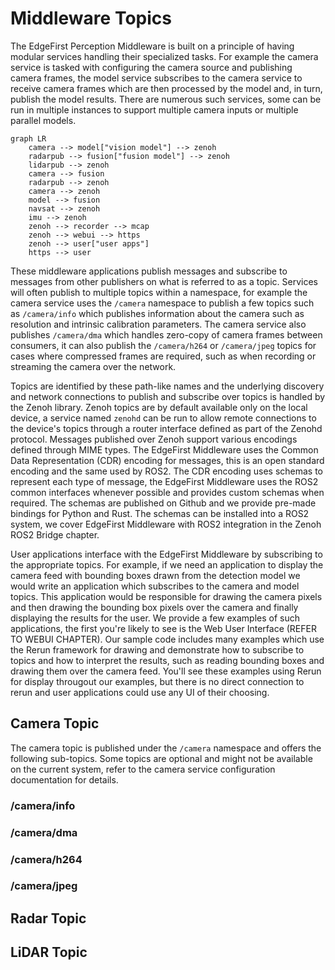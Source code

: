 # Middleware Topics

The EdgeFirst Perception Middleware is built on a principle of having modular services handling their specialized tasks.
For example the camera service is tasked with configuring the camera source and publishing camera frames, the model service
subscribes to the camera service to receive camera frames which are then processed by the model and, in turn, publish the
model results.  There are numerous such services, some can be run in multiple instances to support multiple camera inputs
or multiple parallel models.

```mermaid
graph LR
    camera --> model["vision model"] --> zenoh    
    radarpub --> fusion["fusion model"] --> zenoh
    lidarpub --> zenoh
    camera --> fusion
    radarpub --> zenoh
    camera --> zenoh    
    model --> fusion
    navsat --> zenoh
    imu --> zenoh
    zenoh --> recorder --> mcap
    zenoh --> webui --> https
    zenoh --> user["user apps"]
    https --> user
```

These middleware applications publish messages and subscribe to messages from other publishers on what is referred to as a topic.
Services will often publish to multiple topics within a namespace, for example the camera service uses the `/camera` namespace
to publish a few topics such as `/camera/info` which publishes information about the camera such as resolution and intrinsic
calibration parameters.  The camera service also publishes `/camera/dma` which handles zero-copy of camera frames between
consumers, it can also publish the `/camera/h264` or `/camera/jpeg` topics for cases where compressed frames are required, such
as when recording or streaming the camera over the network.

Topics are identified by these path-like names and the underlying discovery and network connections to publish and subscribe
over topics is handled by the Zenoh library.  Zenoh topics are by default available only on the local device, a service named
`zenohd` can be run to allow remote connections to the device's topics through a router interface defined as part of the Zenohd
protocol.  Messages published over Zenoh support various encodings defined through MIME types.  The EdgeFirst Middleware uses
the Common Data Representation (CDR) encoding for messages, this is an open standard encoding and the same used by ROS2.  The
CDR encoding uses schemas to represent each type of message, the EdgeFirst Middleware uses the ROS2 common interfaces whenever
possible and provides custom schemas when required.  The schemas are published on Github and we provide pre-made bindings for
Python and Rust.  The schemas can be installed into a ROS2 system, we cover EdgeFirst Middleware with ROS2 integration in the
Zenoh ROS2 Bridge chapter.

User applications interface with the EdgeFirst Middleware by subscribing to the appropriate topics.  For example, if we need
an application to display the camera feed with bounding boxes drawn from the detection model we would write an application
which subscribes to the camera and model topics.  This application would be responsible for drawing the camera pixels and
then drawing the bounding box pixels over the camera and finally displaying the results for the user.  We provide a few
examples of such applications, the first you're likely to see is the Web User Interface (REFER TO WEBUI CHAPTER).  Our sample
code includes many examples which use the Rerun framework for drawing and demonstrate how to subscribe to topics and how
to interpret the results, such as reading bounding boxes and drawing them over the camera feed.  You'll see these examples
using Rerun for display througout our examples, but there is no direct connection to rerun and user applications could use
any UI of their choosing.

## Camera Topic

The camera topic is published under the `/camera` namespace and offers the following sub-topics.  Some topics are optional and might not be available on the current system, refer to the camera service configuration documentation for details.

### /camera/info

### /camera/dma

### /camera/h264

### /camera/jpeg

## Radar Topic

## LiDAR Topic

